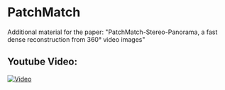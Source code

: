 # PatchMatch
Additional material for the paper: "PatchMatch-Stereo-Panorama, a fast dense reconstruction from 360° video images"

## Youtube Video:
[![Video](https://github.com/RoblabWh/PatchMatch/blob/main/images/drz-halle-res-1.png)](https://www.youtube.com/watch?v=mR05-akD4BE)
